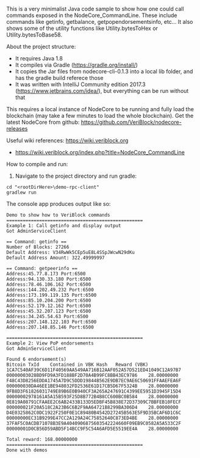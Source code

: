 This is a very minimalist Java code sample to show how one could call commands exposed in the NodeCore_CommandLine. These include commands like getinfo, getbalance, getpopendorsementsinfo, etc... It also shows some of the utility functions like Utility.bytesToHex or Utility.bytesToBase58.

About the project structure:
* It requires Java 1.8
* It compiles via Gradle (https://gradle.org/install/)
* It copies the Jar files from nodecore-cli-0.1.3 into a local lib folder, and has the gradle build referece those
* It was written with IntelliJ Community edition 2017.3 (https://www.jetbrains.com/idea/), but everything can be run without that

This requires a local instance of NodeCore to be running and fully load the blockchain (may take a few minutes to load the whole blockchain). Get the latest NodeCore from github: https://github.com/VeriBlock/nodecore-releases

Useful wiki references: https://wiki.veriblock.org
* https://wiki.veriblock.org/index.php?title=NodeCore_CommandLine

How to compile and run:
1. Navigate to the project directory and run gradle:

```
cd "<rootDirHere>\demo-rpc-client"
gradlew run
```


The console app produces output like so:

```
Demo to show how to VeriBlock commands
==================================================
Example 1: Call getinfo and display output
Got AdminServiceClient

== Command: getinfo ==
Number of Blocks: 27266
Default Address: V34RwWk5CEp5uE8L4SSpJWcwN29dKu
Default Address Amount: 322.49999997

== Command: getpeerinfo ==
Address:45.77.8.173 Port:6500	
Address:94.130.33.180 Port:6500	
Address:78.46.106.162 Port:6500	
Address:144.202.49.232 Port:6500	
Address:173.199.119.135 Port:6500	
Address:85.10.204.200 Port:6500	
Address:52.179.12.162 Port:6500	
Address:45.32.207.123 Port:6500	
Address:34.245.54.63 Port:6500	
Address:207.148.122.103 Port:6500	
Address:207.148.85.146 Port:6500	

==================================================
Example 2: View PoP endorsements
Got AdminServiceClient

Found 6 endorsement(s)
Bitcoin TxId	Contained in VBK Hash	Reward (VBK)
1CA7C540AF39C6D11F40569AA549AA716B12AAF052A57D521ED41049C12A97B7	00000003028BD9FD9A3FD188BF2D70A4B99FC8BB43EC9786	28.00000000
F48C43D8256EDDA1745A7D9C5DDD19844B562E9DB7EC9AE6C50691FFAAEFEA6F	000000030DA46EE1BE948032FD2536E61D17CB5D67F5324B	28.00000000
9FB8D3F61826031749E89B6E0B940CF3A265A247691C4399EE5951D3945F15D4	00000002978161A5A15B593F25D8B772B4B8CC600BC0B584	28.00000000
0E819A08791CFAAEE2C6AB2433B133D5EDBF45B838E72D37309C7BBFEB10FECF	000000021F20A518C2A23B6C6B2F9AA64721B8299BA306D4	28.00000000
D4E0325862C0DC1922F250F0E1C89480B4542D27245B563E5F9D35BCAF6D1C6C	00000000EC31B9299E47CC2A129A24C75852640C873ED4BE	28.00000000
37FAF5C0ACDB71078B3E9A4040906875603542224660F09EB9C0582A5A533C2F	00000001D0CB56D59ABD5F14BCC9F5C54A6AFD5E5519EE4A	28.00000000

Total reward: 168.00000000
==================================================
Done with demos
```
